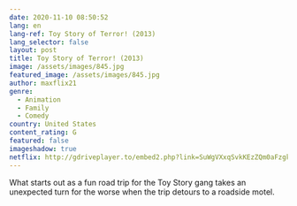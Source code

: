 ```yaml
---
date: 2020-11-10 08:50:52
lang: en
lang-ref: Toy Story of Terror! (2013)
lang_selector: false
layout: post
title: Toy Story of Terror! (2013)
image: /assets/images/845.jpg
featured_image: /assets/images/845.jpg
author: maxflix21
genre:
  - Animation
  - Family
  - Comedy
country: United States
content_rating: G
featured: false
imageshadow: true
netflix: http://gdriveplayer.to/embed2.php?link=SuWgVXxqSvkKEzZQm0aFzgksLXipJc%252B6SV84sN92ktaAoWFy1NYD5iDgB4TTWJasM8x%252Fz3oGMOBZozVd2p4U%252B39MB3JtOLa%252Bek9Q8nHyXxjuPsqwTYmG3R6UnaHuJ7d%252F0pjqqpZX1u9KTUeJuTtPURGX9ARlkju77cCk9pLQdmL1xiIh8KTmWqWU8TfilgEty%252BzuPmKSjK%252BDxBUAUeodDN
---
```

What starts out as a fun road trip for the Toy Story gang takes an unexpected turn for the worse when the trip detours to a roadside motel.
